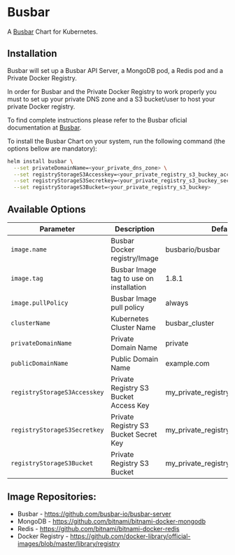 # Busbar

A [Busbar](https://github.com/busbar-io/busbar-server) Chart for Kubernetes.

## Installation

Busbar will set up a Busbar API Server, a MongoDB pod, a Redis pod and a Private Docker Registry.

In order for Busbar and the Private Docker Registry to work properly you must to set up your private DNS zone and a S3 bucket/user to host your private Docker registry.

To find complete instructions please refer to the Busbar oficial documentation at [Busbar](https://github.com/busbar-io/busbar-server).

To install the Busbar Chart on your system, run the following command (the options bellow are mandatory):

```bash
helm install busbar \
  --set privateDomainName=<your_private_dns_zone> \
  --set registryStorageS3Accesskey=<your_private_registry_s3_buckey_access_key> \
  --set registryStorageS3Secretkey=<your_private_registry_s3_buckey_secret_key> \
  --set registryStorageS3Bucket=<your_private_registry_s3_buckey>
```

## Available Options

| Parameter                    | Description                              | Default                           |
|------------------------------|------------------------------------------|-----------------------------------|
| `image.name`                 | Busbar Docker registry/Image             | busbario/busbar                   |
| `image.tag`                  | Busbar Image tag to use on installation  | 1.8.1                             |
| `image.pullPolicy`           | Busbar Image pull policy                 | always                            |
| `clusterName`                | Kubernetes Cluster Name                  | busbar_cluster                    |
| `privateDomainName`          | Private Domain Name                      | private                           |
| `publicDomainName`           | Public Domain Name                       | example.com                       |
| `registryStorageS3Accesskey` | Private Registry S3 Bucket Access Key    | my_private_registry_s3_access_key |
| `registryStorageS3Secretkey` | Private Registry S3 Bucket Secret Key    | my_private_registry_s3_secret_key |
| `registryStorageS3Bucket`    | Private Registry S3 Bucket               | my_private_registry_s3_bucket     |

## Image Repositories:

- Busbar - https://github.com/busbar-io/busbar-server
- MongoDB - https://github.com/bitnami/bitnami-docker-mongodb
- Redis - https://github.com/bitnami/bitnami-docker-redis
- Docker Registry - https://github.com/docker-library/official-images/blob/master/library/registry
